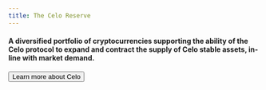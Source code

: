 ```yaml
---
title: The Celo Reserve
---
```


#### A diversified portfolio of cryptocurrencies supporting the ability of the Celo protocol to expand and contract the supply of Celo stable assets, in-line with market demand.


<button href="https://celo.org">
Learn more about Celo
</button>
